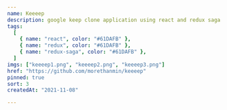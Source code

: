 ```yaml
---
name: Keeeep
description: google keep clone application using react and redux saga
tags:
  [
    { name: "react", color: "#61DAFB" },
    { name: "redux", color: "#61DAFB" },
    { name: "redux-saga", color: "#61DAFB" },
  ]
imgs: ["keeeep1.png", "keeeep2.png", "keeeep3.png"]
href: "https://github.com/morethanmin/keeeep"
pinned: true
sort: 3
createdAt: "2021-11-08"

---
```


